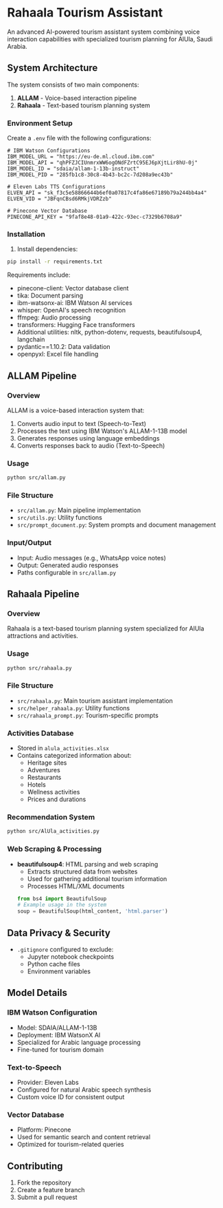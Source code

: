 #  Rahaala Tourism Assistant

An advanced AI-powered tourism assistant system combining voice interaction capabilities with specialized tourism planning for AlUla, Saudi Arabia.

## System Architecture

The system consists of two main components:
1. **ALLAM** - Voice-based interaction pipeline
2. **Rahaala** - Text-based tourism planning system

### Environment Setup

Create a `.env` file with the following configurations:

```env
# IBM Watson Configurations
IBM_MODEL_URL = "https://eu-de.ml.cloud.ibm.com"
IBM_MODEL_API = "qhPFZJCIUnmrxWW6ogONdFZrtC95EJ6pXjtLir8hU-0j"
IBM_MODEL_ID = "sdaia/allam-1-13b-instruct"
IBM_MODEL_PID = "285fb1c8-30c8-4b43-bc2c-7d208a9ec43b"

# Eleven Labs TTS Configurations
ELVEN_API = "sk_f3c5e58866644b6ef0a07817c4fa86e67189b79a244bb4a4"
ELVEN_VID = "JBFqnCBsd6RMkjVDRZzb"

# Pinecone Vector Database
PINECONE_API_KEY = "9faf8e48-01a9-422c-93ec-c7329b6708a9"
```

### Installation

1. Install dependencies:
```bash
pip install -r requirements.txt
```

Requirements include:
- pinecone-client: Vector database client
- tika: Document parsing
- ibm-watsonx-ai: IBM Watson AI services
- whisper: OpenAI's speech recognition
- ffmpeg: Audio processing
- transformers: Hugging Face transformers
- Additional utilities: nltk, python-dotenv, requests, beautifulsoup4, langchain
- pydantic==1.10.2: Data validation
- openpyxl: Excel file handling

## ALLAM Pipeline

### Overview
ALLAM is a voice-based interaction system that:
1. Converts audio input to text (Speech-to-Text)
2. Processes the text using IBM Watson's ALLAM-1-13B model
3. Generates responses using language embeddings
4. Converts responses back to audio (Text-to-Speech)

### Usage
```bash
python src/allam.py
```

### File Structure
- `src/allam.py`: Main pipeline implementation
- `src/utils.py`: Utility functions
- `src/prompt_document.py`: System prompts and document management

### Input/Output
- Input: Audio messages (e.g., WhatsApp voice notes)
- Output: Generated audio responses
- Paths configurable in `src/allam.py`

## Rahaala Pipeline

### Overview
Rahaala is a text-based tourism planning system specialized for AlUla attractions and activities.

### Usage
```bash
python src/rahaala.py
```

### File Structure
- `src/rahaala.py`: Main tourism assistant implementation
- `src/helper_rahaala.py`: Utility functions
- `src/rahaala_prompt.py`: Tourism-specific prompts

### Activities Database
- Stored in `alula_activities.xlsx`
- Contains categorized information about:
  - Heritage sites
  - Adventures
  - Restaurants
  - Hotels
  - Wellness activities
  - Prices and durations

### Recommendation System
```bash
python src/AlUla_activities.py
```
### Web Scraping & Processing
- **beautifulsoup4**: HTML parsing and web scraping
  - Extracts structured data from websites
  - Used for gathering additional tourism information
  - Processes HTML/XML documents
  ```python
  from bs4 import BeautifulSoup
  # Example usage in the system
  soup = BeautifulSoup(html_content, 'html.parser')
  
## Data Privacy & Security
- `.gitignore` configured to exclude:
  - Jupyter notebook checkpoints
  - Python cache files
  - Environment variables

## Model Details

### IBM Watson Configuration
- Model: SDAIA/ALLAM-1-13B
- Deployment: IBM WatsonX AI
- Specialized for Arabic language processing
- Fine-tuned for tourism domain

### Text-to-Speech
- Provider: Eleven Labs
- Configured for natural Arabic speech synthesis
- Custom voice ID for consistent output

### Vector Database
- Platform: Pinecone
- Used for semantic search and content retrieval
- Optimized for tourism-related queries

## Contributing
1. Fork the repository
2. Create a feature branch
3. Submit a pull request

